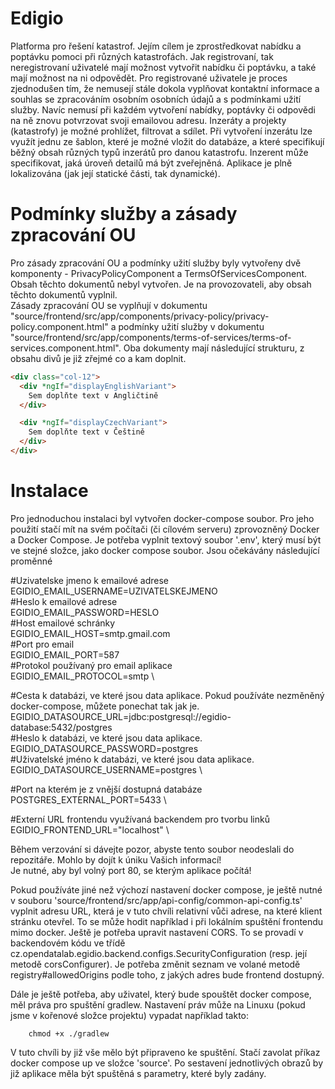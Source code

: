 # Edigio
Platforma pro řešení katastrof. Jejím cílem je zprostředkovat nabídku a poptávku pomoci při různých katastrofách. Jak registrovaní, tak neregistrovaní uživatelé mají možnost vytvořit nabídku či poptávku, a také mají možnost na ni odpovědět. Pro registrované uživatele je proces zjednodušen tím, že nemusejí stále dokola vyplňovat kontaktní informace a souhlas se zpracováním osobním osobních údajů a s podmínkami užití služby. Navíc nemusí při každém vytvoření nabídky, poptávky či odpovědi na ně znovu potvrzovat svoji emailovou adresu. Inzeráty a projekty (katastrofy) je možné prohlížet, filtrovat a sdílet. Při vytvoření inzerátu lze využít jednu ze šablon, které je možné vložit do databáze, a které specifikují běžný obsah různých typů inzerátů pro danou katastrofu.  Inzerent může specifikovat, jaká úroveň detailů má být zveřejněná. Aplikace je plně lokalizována (jak její statické části, tak dynamické).

# Podmínky služby a zásady zpracování OU
Pro zásady zpracování OU a podmínky užití služby byly vytvořeny dvě komponenty - PrivacyPolicyComponent a TermsOfServicesComponent.\
Obsah těchto dokumentů nebyl vytvořen. Je na provozovateli, aby obsah těchto dokumentů vyplnil. \
Zásady zpracování OU se vyplňují v dokumentu "source/frontend/src/app/components/privacy-policy/privacy-policy.component.html" a podmínky užití služby v dokumentu "source/frontend/src/app/components/terms-of-services/terms-of-services.component.html". Oba dokumenty mají následující strukturu, z obsahu divů je již zřejmé co a kam doplnit.

```html
<div class="col-12">
  <div *ngIf="displayEnglishVariant">
    Sem doplňte text v Angličtině
  </div>

  <div *ngIf="displayCzechVariant">
    Sem doplňte text v Češtině
  </div>
</div>
```

# Instalace
Pro jednoduchou instalaci byl vytvořen docker-compose soubor. Pro jeho použití stačí mít na svém počítači (či cílovém serveru) zprovozněný Docker a Docker Compose. Je potřeba vyplnit textový soubor '.env', který musí být ve stejné složce, jako docker compose soubor. Jsou očekávány následující proměnné

#Uzivatelske jmeno k emailové adrese \
EGIDIO_EMAIL_USERNAME=UZIVATELSKEJMENO \
#Heslo k emailové adrese \
EGIDIO_EMAIL_PASSWORD=HESLO \
#Host emailové schránky \
EGIDIO_EMAIL_HOST=smtp.gmail.com \
#Port pro email \
EGIDIO_EMAIL_PORT=587 \
#Protokol používaný pro email aplikace \
EGIDIO_EMAIL_PROTOCOL=smtp \

#Cesta k databázi, ve které jsou data aplikace. Pokud používáte nezměněný docker-compose, můžete ponechat tak jak je. \
EGIDIO_DATASOURCE_URL=jdbc:postgresql://egidio-database:5432/postgres \
#Heslo k databázi, ve které jsou data aplikace. \
EGIDIO_DATASOURCE_PASSWORD=postgres \
#Uživatelské jméno k databázi, ve které jsou data aplikace. \
EGIDIO_DATASOURCE_USERNAME=postgres \

#Port na kterém je z vnější dostupná databáze \
POSTGRES_EXTERNAL_PORT=5433 \

#Externí URL frontendu využívaná backendem pro tvorbu linků \
EGIDIO_FRONTEND_URL="localhost" \

Během verzování si dávejte pozor, abyste tento soubor neodeslali do repozitáře. Mohlo by dojít k úniku Vašich informací! \
Je nutné, aby byl volný port 80, se kterým aplikace počítá!  

Pokud používáte jiné než výchozí nastavení docker compose, je ještě nutné v souboru 'source/frontend/src/app/api-config/common-api-config.ts' vyplnit adresu URL, která je v tuto chvíli relativní vůči adrese, na které klient stránku otevřel. To se může hodit například i při lokálním spuštění frontendu mimo docker. Ještě je potřeba upravit nastavení CORS. To se provadí v backendovém kódu ve třídě cz.opendatalab.egidio.backend.configs.SecurityConfiguration (resp. její metodě corsConfigurer). Je potřeba změnit seznam ve volané metodě registry#allowedOrigins podle toho, z jakých adres bude frontend dostupný. 

Dále je ještě potřeba, aby uživatel, který bude spouštět docker compose, měl práva pro spuštění gradlew.
Nastavení práv může na Linuxu (pokud jsme v kořenové složce projektu) vypadat například takto:
```
    chmod +x ./gradlew
```

V tuto chvíli by již vše mělo být připraveno ke spuštění. Stačí zavolat příkaz docker compose up ve složce 'source'. Po sestavení jednotlivých obrazů by již aplikace měla být spuštěná s parametry, které byly zadány.
